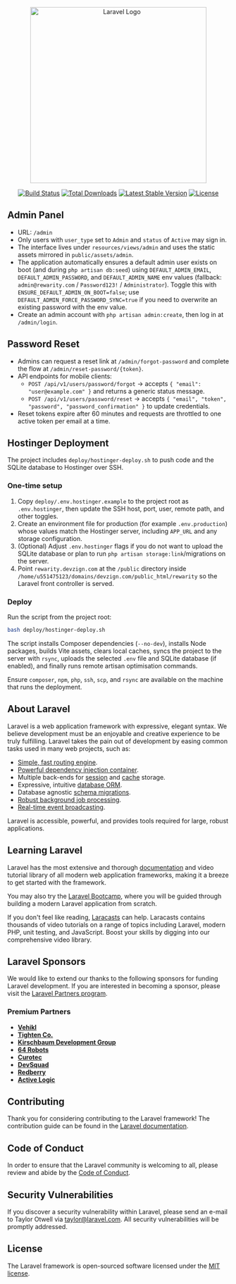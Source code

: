 <p align="center"><a href="https://laravel.com" target="_blank"><img src="https://raw.githubusercontent.com/laravel/art/master/logo-lockup/5%20SVG/2%20CMYK/1%20Full%20Color/laravel-logolockup-cmyk-red.svg" width="400" alt="Laravel Logo"></a></p>

<p align="center">
<a href="https://github.com/laravel/framework/actions"><img src="https://github.com/laravel/framework/workflows/tests/badge.svg" alt="Build Status"></a>
<a href="https://packagist.org/packages/laravel/framework"><img src="https://img.shields.io/packagist/dt/laravel/framework" alt="Total Downloads"></a>
<a href="https://packagist.org/packages/laravel/framework"><img src="https://img.shields.io/packagist/v/laravel/framework" alt="Latest Stable Version"></a>
<a href="https://packagist.org/packages/laravel/framework"><img src="https://img.shields.io/packagist/l/laravel/framework" alt="License"></a>
</p>

## Admin Panel

- URL: `/admin`
- Only users with `user_type` set to `Admin` and `status` of `Active` may sign in.
- The interface lives under `resources/views/admin` and uses the static assets mirrored in `public/assets/admin`.
- The application automatically ensures a default admin user exists on boot (and during `php artisan db:seed`) using `DEFAULT_ADMIN_EMAIL`, `DEFAULT_ADMIN_PASSWORD`, and `DEFAULT_ADMIN_NAME` env values (fallback: `admin@rewarity.com` / `Password123!` / `Administrator`). Toggle this with `ENSURE_DEFAULT_ADMIN_ON_BOOT=false`; use `DEFAULT_ADMIN_FORCE_PASSWORD_SYNC=true` if you need to overwrite an existing password with the env value.
- Create an admin account with `php artisan admin:create`, then log in at `/admin/login`.

## Password Reset

- Admins can request a reset link at `/admin/forgot-password` and complete the flow at `/admin/reset-password/{token}`.
- API endpoints for mobile clients:
  - `POST /api/v1/users/password/forgot` → accepts `{ "email": "user@example.com" }` and returns a generic status message.
  - `POST /api/v1/users/password/reset` → accepts `{ "email", "token", "password", "password_confirmation" }` to update credentials.
- Reset tokens expire after 60 minutes and requests are throttled to one active token per email at a time.

## Hostinger Deployment

The project includes `deploy/hostinger-deploy.sh` to push code and the SQLite database to Hostinger over SSH.

### One-time setup
1. Copy `deploy/.env.hostinger.example` to the project root as `.env.hostinger`, then update the SSH host, port, user, remote path, and other toggles.
2. Create an environment file for production (for example `.env.production`) whose values match the Hostinger server, including `APP_URL` and any storage configuration.
3. (Optional) Adjust `.env.hostinger` flags if you do not want to upload the SQLite database or plan to run `php artisan storage:link`/migrations on the server.
4. Point `rewarity.devzign.com` at the `/public` directory inside `/home/u551475123/domains/devzign.com/public_html/rewarity` so the Laravel front controller is served.

### Deploy

Run the script from the project root:

```bash
bash deploy/hostinger-deploy.sh
```

The script installs Composer dependencies (`--no-dev`), installs Node packages, builds Vite assets, clears local caches, syncs the project to the server with `rsync`, uploads the selected `.env` file and SQLite database (if enabled), and finally runs remote artisan optimisation commands.

Ensure `composer`, `npm`, `php`, `ssh`, `scp`, and `rsync` are available on the machine that runs the deployment.

## About Laravel

Laravel is a web application framework with expressive, elegant syntax. We believe development must be an enjoyable and creative experience to be truly fulfilling. Laravel takes the pain out of development by easing common tasks used in many web projects, such as:

- [Simple, fast routing engine](https://laravel.com/docs/routing).
- [Powerful dependency injection container](https://laravel.com/docs/container).
- Multiple back-ends for [session](https://laravel.com/docs/session) and [cache](https://laravel.com/docs/cache) storage.
- Expressive, intuitive [database ORM](https://laravel.com/docs/eloquent).
- Database agnostic [schema migrations](https://laravel.com/docs/migrations).
- [Robust background job processing](https://laravel.com/docs/queues).
- [Real-time event broadcasting](https://laravel.com/docs/broadcasting).

Laravel is accessible, powerful, and provides tools required for large, robust applications.

## Learning Laravel

Laravel has the most extensive and thorough [documentation](https://laravel.com/docs) and video tutorial library of all modern web application frameworks, making it a breeze to get started with the framework.

You may also try the [Laravel Bootcamp](https://bootcamp.laravel.com), where you will be guided through building a modern Laravel application from scratch.

If you don't feel like reading, [Laracasts](https://laracasts.com) can help. Laracasts contains thousands of video tutorials on a range of topics including Laravel, modern PHP, unit testing, and JavaScript. Boost your skills by digging into our comprehensive video library.

## Laravel Sponsors

We would like to extend our thanks to the following sponsors for funding Laravel development. If you are interested in becoming a sponsor, please visit the [Laravel Partners program](https://partners.laravel.com).

### Premium Partners

- **[Vehikl](https://vehikl.com)**
- **[Tighten Co.](https://tighten.co)**
- **[Kirschbaum Development Group](https://kirschbaumdevelopment.com)**
- **[64 Robots](https://64robots.com)**
- **[Curotec](https://www.curotec.com/services/technologies/laravel)**
- **[DevSquad](https://devsquad.com/hire-laravel-developers)**
- **[Redberry](https://redberry.international/laravel-development)**
- **[Active Logic](https://activelogic.com)**

## Contributing

Thank you for considering contributing to the Laravel framework! The contribution guide can be found in the [Laravel documentation](https://laravel.com/docs/contributions).

## Code of Conduct

In order to ensure that the Laravel community is welcoming to all, please review and abide by the [Code of Conduct](https://laravel.com/docs/contributions#code-of-conduct).

## Security Vulnerabilities

If you discover a security vulnerability within Laravel, please send an e-mail to Taylor Otwell via [taylor@laravel.com](mailto:taylor@laravel.com). All security vulnerabilities will be promptly addressed.

## License

The Laravel framework is open-sourced software licensed under the [MIT license](https://opensource.org/licenses/MIT).
